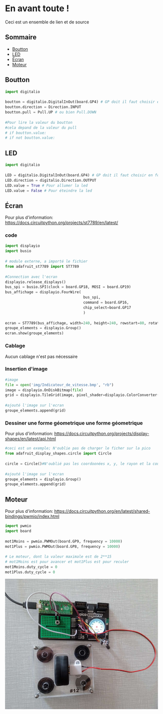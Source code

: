 # En avant toute !
Ceci est un ensemble de lien et de source 

## Sommaire
 - [Boutton](#boutton)
 - [LED](#led)
 - [Écran](#écran)
 - [Moteur](#moteur)

## Boutton
```python
import digitalio

boutton = digitalio.DigitalInOut(board.GP4) # GP doit il faut choisir en fonction du cablage
boutton.direction = Direction.INPUT
boutton.pull = Pull.UP # ou bien Pull.DOWN

#Pour lire la valeur du boutton
#cela depand de la valeur du pull
# if boutton.value:
# if not boutton.value:
```

## LED
```python
import digitalio

LED = digitalio.DigitalInOut(board.GP4) # GP doit il faut choisir en fonction du cablage
LED.direction = digitalio.Direction.OUTPUT
LED.value = True # Pour allumer la led
LED.value = False # Pour éteindre la led 
```

## Écran
Pour plus d'information: https://docs.circuitpython.org/projects/st7789/en/latest/
### code
```python
import displayio
import busio

# module externe, a importé le fichier
from adafruit_st7789 import ST7789

#Connection avec l'ecran
displayio.release_displays()
bus_spi = busio.SPI(clock = board.GP18, MOSI = board.GP19)
bus_affichage = displayio.FourWire(
                                    bus_spi,
                                    command = board.GP16,
                                    chip_select=board.GP17
                                    )

ecran = ST7789(bus_affichage, width=240, height=240, rowstart=80, rotation = 180)
groupe_elements = displayio.Group()
ecran.show(groupe_elements)
```
### Cablage
Aucun cablage n'est pas nécessaire 

### Insertion d'image
```python
#image
file = open('img/Indicateur_de_vitesse.bmp', "rb")
image = displayio.OnDiskBitmap(file)
grid = displayio.TileGrid(image, pixel_shader=displayio.ColorConverter())

#ajouté l'image sur l'ecran
groupe_elements.append(grid)
```
### Dessiner une forme géometrique une forme géometrique
Pour plus d'information: https://docs.circuitpython.org/projects/display-shapes/en/latest/api.html
```python
#ceci est un exemple; N'oublie pas de charger le ficher sur la pico 
from adafruit_display_shapes.circle import Circle

circle = Circle()#N'oublié pas les coordoonées x, y, le rayon et la couleur exemple Circle(100, 100, 10, fill=0xFF00FF)

#ajouté l'image sur l'ecran
groupe_elements = displayio.Group()
groupe_elements.append(grid)
```

## Moteur
Pour plus d'information: https://docs.circuitpython.org/en/latest/shared-bindings/pwmio/index.html
```python
import pwmio
import board

mot1Moins = pwmio.PWMOut(board.GP9, frequency = 10000)
mot1Plus = pwmio.PWMOut(board.GP8, frequency = 10000)

# Le moteur, dont la valeur maximale est de 2**15
# mot1Moins est pour avancer et mot1Plus est pour reculer 
mot1Moins.duty_cycle = 0
mot1Plus.duty_cycle = 0
```
![la photo](./Screenshot_20220510-220615.jpg)


      
    
